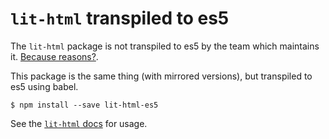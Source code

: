 # `lit-html` transpiled to es5

The `lit-html` package is not transpiled to es5 by the team which maintains it. [Because reasons?](https://github.com/Polymer/lit-html/issues/516).

This package is the same thing (with mirrored versions), but transpiled to es5 using babel.

```
$ npm install --save lit-html-es5
```

See the [`lit-html` docs](https://lit-html.polymer-project.org/guide) for usage.
